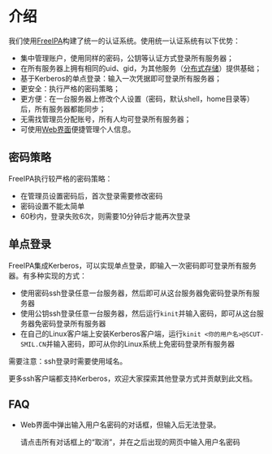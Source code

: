 # 介绍

我们使用[FreeIPA](https://www.freeipa.org/)构建了统一的认证系统。使用统一认证系统有以下优势：

* 集中管理账户，使用同样的密码，公钥等认证方式登录所有服务器；
* 在所有服务器上拥有相同的uid、gid，为其他服务（[分布式存储](../storage/README.md)）提供基础；
* 基于Kerberos的单点登录：输入一次凭据即可登录所有服务器；
* 更安全：执行严格的密码策略；
* 更方便：在一台服务器上修改个人设置（密码，默认shell，home目录等）后，所有服务器都能同步；
* 无需找管理员分配账号，所有人均可登录所有服务器；
* 可使用[Web界面](https://ipa0.scut-smil.cn/)便捷管理个人信息。

## 密码策略

FreeIPA执行较严格的密码策略：
* 在管理员设置密码后，首次登录需要修改密码
* 密码设置不能太简单
* 60秒内，登录失败6次，则需要10分钟后才能再次登录

## 单点登录

FreeIPA集成Kerberos，可以实现单点登录，即输入一次密码即可登录所有服务器。有多种实现的方式：
* 使用密码ssh登录任意一台服务器，然后即可从这台服务器免密码登录所有服务器
* 使用公钥ssh登录任意一台服务器，然后运行`kinit`并输入密码，即可从这台服务器免密码登录所有服务器
* 在自己的Linux客户端上安装Kerberos客户端，运行`kinit <你的用户名>@SCUT-SMIL.CN`并输入密码，即可从你的Linux系统上免密码登录所有服务器

需要注意：ssh登录时需要使用域名。

更多ssh客户端都支持Kerberos，欢迎大家探索其他登录方式并贡献到此文档。

## FAQ

* Web界面中弹出输入用户名密码的对话框，但输入后无法登录。

  请点击所有对话框上的“取消”，并在之后出现的网页中输入用户名密码
